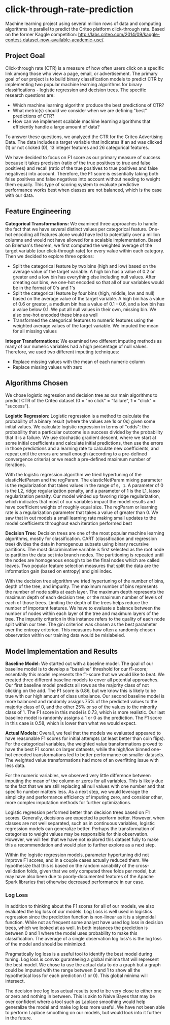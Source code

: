 # click-through-rate-prediction
Machine learning project using several million rows of data and computing algorithms in parallel to predict the Criteo platform click-through rate. Based on the former Kaggle competition: http://labs.criteo.com/2014/09/kaggle-contest-dataset-now-available-academic-use/.

## Project Goal
Click-through rate (CTR) is a measure of how often users click on a specific link among those who view a page, email, or advertisement. The primary goal of our project is to build binary classification models to predict CTR by implementing two popular machine learning algorithms for binary classifications - logistic regression and decision trees. The specific research questions are:
* Which machine learning algorithm produce the best predictions of CTR?
* What metric(s) should we consider when we are defining "best" predictions of CTR?
* How can we implement scalable machine learning algorithms that efficiently handle a large amount of data?

To answer these questions, we analyzed the CTR for the Criteo Advertising Data. The data includes a target variable that indicates if an ad was clicked (1) or not clicked (0), 13 integer features and 26 categorical features. 

We have decided to focus on F1 score as our primary measure of success because it takes precision (ratio of the true positives to true and false positives) and recall (ratio of the true positives to true positives and false negatives) into account. Therefore, the F1 score is essentially taking both false positives and false negatives into account without needing to weight them equally. This type of scoring system to evaluate predictive performance works best when classes are not balanced, which is the case with our data.


## Feature Engineering

**Categorical Transformations:**
We examined three approaches to handle the fact that we have several distinct values per categorical feature. One-hot encoding all features alone would have led to potentially over a million columns and would not have allowed for a scalable implementation. Based on Brieman's theorem, we first computed the weighted average of the target variable (our click-through rate) for every value within each category. Then we decided to explore three options:
* Split the categorical feature by two bins (high and low) based on the average value of the target variable. A high bin has a value of 0.2 or greater and a low bin has everything else including null values. After creating our bins, we one-hot encoded so that all of our variables would be in the format of 0's and 1's
* Split the categorical feature by four bins (high, middle, low and null) based on the average value of the target variable. A high bin has a value of 0.6 or greater, a medium bin has a value of 0.1 - 0.6, and a low bin has a value below 0.1. We put all null values in their own, missing bin. We also one-hot encoded these bins as well
* Transformed the categorical features to numeric features using the weighted average values of the target variable. We imputed the mean for all missing values

**Integer Transformations:**
We examined two different imputing methods as many of our numeric variables had a high percentage of null values. Therefore, we used two different imputing techniques:
* Replace missing values with the mean of each numeric column
* Replace missing values with zero


## Algorithms Chosen
We chose logistic regression and decision tree as our main algorithms to predict CTR of the Criteo dataset (0 = "no click" = "failure", 1 = "click" = "success"). 

**Logistic Regression:** 
Logistic regression is a method to calculate the probability of a binary result (where the values are 1s or 0s) given some initial values. We calculate logistic regression in terms of "odds": the probability that a particular outcome is a success divided by the probability that it is a failure. We use stochastic gradient descent, where we start at some initial coefficients and calculate initial predictions, then use the errors in those predictions and a learning rate to calculate new coefficients, and repeat until the errors are small enough (according to a pre-defined convergence criteria) or we reach a pre-defined maximum number of iterations. 

With the logistic regression algorithm we tried hypertuning of the elasticNetParam and the regParam. The elasticNetParam mixing parameter is the regularization that takes values in the range of `0, 1`. A parameter of 0 is the L2, ridge regularization penalty, and a parameter of 1 is the L1, lasso regularization penalty. Our model winded up favoring ridge regularization, which indicates that most of our variables impact the model results and have coefficient weights of roughly equal size. The regParam or learning rate is a regularization parameter that takes a value of greater than 0. We saw that in out models a small learning rate making small updates to the model coefficients throughout each iteration performed best

**Decision Tree:** 
Decision trees are one of the most popular machine learning algorithms, mostly for classification. CART (classification and regression tree) divides the data in homogenous subsets using binary recursive partitions. The most discriminative variable is first selected as the root node to partition the data set into branch nodes. The partitioning is repeated until the nodes are homogenous enough to be the final nodes which are called leaves. Two popular feature selection measures that split the data are the information gain (based on entropy) and gini index.

With the decision tree algorithm we tried hypertuning of the number of bins, depth of the tree, and impurity. The maximum number of bins represents the number of node splits at each layer. The maximum depth represents the maximum depth of each decision tree, or the maximum number of levels of each of those trees. Limiting the depth of the trees helps reduce the number of important features. We have to evaluate a balance between the number of nodes within each layer of the tree and maximum layers of the tree. The impurity criterion in this instance refers to the quality of each node split within our tree. The gini criterion was chosen as the best parameter over the entropy criterion. This measures how often a randomly chosen observation within our training data would be mislabeled.


## Model Implementation and Results
**Baseline Model:**
We started out with a baseline model. The goal of our baseline model is to develop a "baseline" threshold for our f1-score; essentially this model represents the f1-score that we would like to beat. We created three different baseline models to cover all potential approaches. Our first baseline model predicts all rows as the majority class of not clicking on the add. The F1 score is 0.86, but we know this is likely to be true with our high amount of class unbalance. Our second baseline model is more balanced and randomly assigns 75% of the predicted values to the majority class of 0, and the other 25% or so of the values to the minority class of 1. The F1 score in this model is 0.73, which is more realistic. Our last baseline model is randomly assigns a 1 or 0 as the prediction. The F1 score in this case is 0.58, which is lower than what we would expect.

**Actual Models:**
Overall, we feel that the models we evaluated appeared to have reasonable F1 scores for initial attempts (at least better than coin flips). For the categorical variables, the weighted value transformations proved to have the best F1 scores on larger datasets, while the high/low binned one-hot encoded transformations led to better performance on smaller datasets. The weighted value transformations had more of an overfitting issue with less data.

For the numeric variables, we observed very little difference between imputing the mean of the column or zeros for all variables. This is likely due to the fact that we are still replacing all null values with one number and that specific number matters less. As a next step, we would leverage the simplicity and performance efficiency of imputing zero, and consider other, more complex imputation methods for further optimizations.

Logistic regression performed better than decision trees based on F1 scores. Generally, decisions are expected to perform better. However, when classes are not well separated, such as in continuous variables, logistic regression models can generalize better. Perhaps the transformation of categories to weight values may be responsible for this observation. However, we will feel that we have not explored this dataset fully to make this a recommendation and would plan to further explore as a next step.

Within the logistic regression models, parameter hypertuning did not improve F1 scores, and in a couple cases actually reduced them. We hypothesize that this is based on the random variability of the cross-validation folds, given that we only computed three folds per model, but may have also been due to poorly-documented features of the Apache Spark libraries that otherwise decreased performance in our case.

### Log Loss
In addition to thinking about the F1 scores for all of our models, we also evaluated the log loss of our models. Log Loss is well used in logistics regression since the prediction function is non-linear as it is a sigmoidal function. While not as frequent some analyst have used log loss in decision trees, which we looked at as well. In both instances the prediction is between 0 and 1 where the model uses probability to make this classification. The average of a single observation log loss's is the log loss of the model and should be minimized.

Pragmatically log loss is a useful tool to identify the best model during tuning. Log loss is convex guranteeing a global minima that will represent the best model. We chose to use the actual data to do a graph but a graph could be imputed with the range between 0 and 1 to show all the hypothetical loss for each prediction (1 or 0). This global minima will intersect.

The decision tree log loss actual results tend to be very close to either one or zero and nothing in between. This is akin to Naive Bayes that may be over confident where a tool such as Laplace smoothing would help generalize the model and make log loss more useful. We have not been able to perform Laplace smoothing on our models, but would look into it further in the future.
